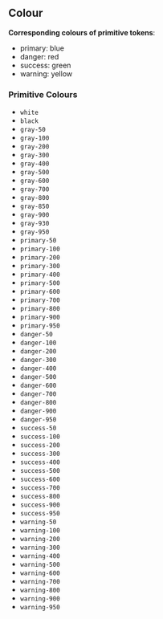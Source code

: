 ## Colour

**Corresponding colours of primitive tokens**:
- primary: blue
- danger: red
- success: green
- warning: yellow

### Primitive Colours
- `white`
- `black`
- `gray-50`
- `gray-100`
- `gray-200`
- `gray-300`
- `gray-400`
- `gray-500`
- `gray-600`
- `gray-700`
- `gray-800`
- `gray-850`
- `gray-900`
- `gray-930`
- `gray-950`
- `primary-50`
- `primary-100`
- `primary-200`
- `primary-300`
- `primary-400`
- `primary-500`
- `primary-600`
- `primary-700`
- `primary-800`
- `primary-900`
- `primary-950`
- `danger-50`
- `danger-100`
- `danger-200`
- `danger-300`
- `danger-400`
- `danger-500`
- `danger-600`
- `danger-700`
- `danger-800`
- `danger-900`
- `danger-950`
- `success-50`
- `success-100`
- `success-200`
- `success-300`
- `success-400`
- `success-500`
- `success-600`
- `success-700`
- `success-800`
- `success-900`
- `success-950`
- `warning-50`
- `warning-100`
- `warning-200`
- `warning-300`
- `warning-400`
- `warning-500`
- `warning-600`
- `warning-700`
- `warning-800`
- `warning-900`
- `warning-950`